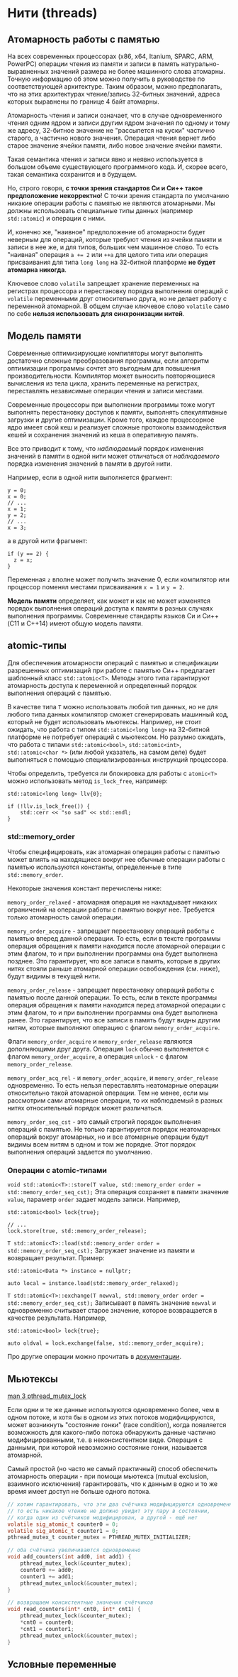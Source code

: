 # Нити (threads)

## Атомарность работы с памятью

На всех современных процессорах (x86, x64, Itanium, SPARC, ARM, PowerPC) операции чтения из памяти
и записи в память натурально-выравненных значений размера не более машинного слова
атомарны. Точную информацию об этом можно получить в руководстве по соответствующей архитектуре.
Таким образом, можно предполагать, что на этих архитектурах чтение/запись 32-битных значений, адреса
которых выравнены по границе 4 байт атомарны.

Атомарность чтения и записи означает, что в случае одновременного чтения одним ядром и записи другим ядром значения
по одному и тому же адресу, 32-битное значение не "рассыпется на куски" частично старого, а частично нового значения. Операция
чтения вернет либо старое значение ячейки памяти, либо новое значение ячейки памяти.

Такая семантика чтения и записи явно и неявно используется в большом объеме существующего программного кода. И, скорее всего,
такая семантика сохранится и в будущем.

Но, строго говоря, <b>с точки зрения стандартов Си и Си++ такое предположение некорректно</b>! С точки зрения стандарта
по умолчанию никакие операции работы с памятью не являются атомарными. Мы должны использовать специальные типы данных (например
`std::atomic`) и операции с ними.

И, конечно же, "наивное" предположение об атомарности будет неверным для операций, которые требуют чтения из ячейки памяти
и записи в нее же, и для типов, больших чем машинное слово. То есть "наивная" операция `a += 2` или `++a` для целого типа
или операция присваивания для типа `long long` на 32-битной платформе <b>не будет атомарна никогда</b>.

Ключевое слово `volatile` запрещает хранение переменных на регистрах процессора и перестановку порядка выполнения операций с `volatile`
переменными друг относительно друга, но не делает работу с переменной атомарной. В общем случае ключевое слово `volatile` само по себе <b>нельзя
использовать для синхронизации нитей</b>.

## Модель памяти

Современные оптимизирующие компиляторы могут выполнять достаточно сложные преобразования программы, если алгоритм оптимизации программы
сочтет это выгодным для повышения производительности. Компилятор может выносить повторяющиеся вычисления из тела цикла,
хранить переменные на регистрах, переставлять независимые операции чтения и записи местами.

Современные процессоры при выполнении программы тоже могут выполнять перестановку доступов к памяти, выполнять спекулятивные загрузки и
другие оптимизации. Кроме того, каждое процессорное ядро имеет свой кеш и реализует сложные протоколы взаимодействия кешей
и сохранения значений из кеша в оперативную память.

Все это приводит к тому, что <i>наблюдаемый</i> порядок изменения значений в памяти в одной нити может отличаться от
<i>наблюдаемого</i> порядка изменения значений в памяти в другой нити.

Например, если в одной нити выполняется фрагмент:
```
y = 0;
x = 0;
// ...
x = 1;
y = 2;
// ...
x = 3;
```

а в другой нити фрагмент:
```
if (y == 2) {
  z = x;
}
```

Переменная `z` вполне может получить значение 0, если компилятор или процессор поменял местами присваивания `x = 1` и `y = 2`.

<b>Модель памяти</b> определяет, как может и как не может изменятся порядок выполнения операций доступа к памяти в разных случаях
выполнения программы. Современные стандарты языков Си и Си++ (C11 и C++14) имеют общую модель памяти.

## atomic-типы

Для обеспечения атомарности операций с памятью и спецификации разрешенных оптимизаций при работе с памятью Си++ предлагает
шаблонный класс `std::atomic<T>`. Методы этого типа гарантируют атомарность доступа к переменной и определенный порядок
выполнения операций с памятью.

В качестве типа `T` можно использовать любой тип данных, но не для любого типа данных компилятор сможет сгенерировать
машинный код, который не будет использовать мьютексы. Например, не стоит ожидать, что работа с типом
`std::atomic<long long>` на 32-битной платформе не потребует операций с мьютексом. Но разумно ожидать, что работа с типами
`std::atomic<bool>`, `std::atomic<int>`, `std::atomic<char *>` (или любой указатель, на самом деле) будет выполняться
с помощью специализированных инструкций процессора.

Чтобы определить, требуется ли блокировка для работы с `atomic<T>` можно использовать метод `is_lock_free`, например:
```
std::atomic<long long> llv{0};

if (!llv.is_lock_free()) {
    std::cerr << "so sad" << std::endl;
}
```

### std::memory_order

Чтобы специфицировать, как атомарная операция работы с памятью может влиять на находящиеся вокруг нее обычные операции работы с
памятью используются константы, определенные в типе `std::memory_order`.

Некоторые значения констант перечислены ниже:

`memory_order_relaxed` - атомарная операция не накладывает никаких ограничений на операции работы с памятью вокруг нее. Требуется только
атомарность самой операции.

`memory_order_acquire` - запрещает перестановку операций работы с памятью вперед данной операции. То есть, если в тексте программы
операция обращения к памяти находится после атомарной операции с этим флагом, то и при выполнении программы она будет выполнена позднее.
Это гарантирует, что все записи в память, которые в других нитях стояли раньше атомарной операции освобождения (см. ниже), будут видимы
в текущей нити.

`memory_order_release` - запрещает перестановку операций работы с памятью после данной операции. То есть, если в тексте программы
операция обращения к памяти находится перед атомарной операции с этим флагом, то и при выполнении программы она будет выполнена ранее.
Это гарантирует, что все записи в память будут видны другим нитям, которые выполняют операцию с флагом `memory_order_acquire`.

Флаги `memory_order_acquire` и `memory_order_release` являются дополняющими друг друга. Операция `lock` обычно выполняется
с флагом `memory_order_acquire`, а операция `unlock` - c флагом `memory_order_release`.

`memory_order_acq_rel` - и `memory_order_acquire`, и `memory_order_release` одновременно. То есть нельзя переставлять неатомарные
операции относительно такой атомарной операции. Тем не менее, если мы рассмотрим сами атомарные операции, то их наблюдаемый
в разных нитях относительный порядок может различаться.

`memory_order_seq_cst` - это самый строгий порядок выполнения операций с памятью. Не только гарантируется порядок неатомарных
операций вокруг атомарных, но и все атомарные операции будут видимы всем нитям в одном и том же порядке. Этот порядок выполнения
операций задается по умолчанию.

### Операции с atomic-типами

`void std::atomic<T>::store(T value, std::memory_order order = std::memory_order_seq_cst);` 
Эта операция сохраняет в памяти значение `value`, параметр `order` задает модель записи.
Например,
```
std::atomic<bool> lock{true};

// ...
lock.store(true, std::memory_order_release);
```

`T std::atomic<T>::load(std::memory_order order = std::memory_order_seq_cst);`
Загружает значение из памяти и возвращает результат.
Пример:
```
std::atomic<Data *> instance = nullptr;

auto local = instance.load(std::memory_order_relaxed);
```

`T std::atomic<T>::exchange(T newval, std::memory_order order = std::memory_order_seq_cst);`
Записывает в память значение `newval` и одновременно считывает старое значение, которое возвращается в качестве результата.
Например,
```
std::atomic<bool> lock{true};

auto oldval = lock.exchange(false, std::memory_order_acquire);
```

Про другие операции можно прочитать в [документации](http://en.cppreference.com/w/cpp/atomic/atomic).

## Мьютексы

[man 3 pthread_mutex_lock](http://linux.die.net/man/3/pthread_mutex_lock)

Если одни и те же данные используются одновременно более, чем в одном потоке, и хотя бы в одном из этих потоков модифицируются, может возникнуть "состояние гонки" (race condition), когда появляется возможность для какого-либо потока обнаружить данные частично модифицированными, т.е. в неконсистентном виде. Операция с данными, при которой невозможно состояние гонки, называется атомарной.

Самый простой (но часто не самый практичный) способ обеспечить атомарность операции - при помощи мьютекса (mutual exclusion, взаимного исключения) гарантировать, что к данным в одно и то же время имеет доступ не больше одного потока.

```c
// хотим гарантировать, что эти два счётчика модифицируются одновременно, 
// то есть никакое чтение не должно увидит эту пару в состоянии, 
// когда один из счётчиков модифицирован, а другой - ещё нет
volatile sig_atomic_t counter0 = 0;
volatile sig_atomic_t counter1 = 0;
pthread_mutex_t counter_mutex = PTHREAD_MUTEX_INITIALIZER;

// оба счётчика увеличиваются одновременно
void add_counters(int add0, int add1) {
    pthread_mutex_lock(&counter_mutex);
    counter0 += add0;
    counter1 += add1;
    pthread_mutex_unlock(&counter_mutex);
}

// возвращаем консистентные значения счётчиков
void read_counters(int* cnt0, int* cnt1) {
    pthread_mutex_lock(&counter_mutex);
    *cnt0 = counter0;
    *cnt1 = counter1;
    pthread_mutex_unlock(&counter_mutex);
}
```

## Условные переменные

